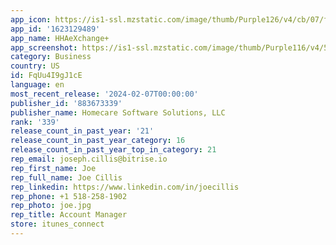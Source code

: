 ```yaml
---
app_icon: https://is1-ssl.mzstatic.com/image/thumb/Purple126/v4/cb/07/fb/cb07fb2b-7530-891e-6418-d1eb16865a90/AppIcon-0-0-1x_U007emarketing-0-10-0-85-220.png/1024x1024bb.png
app_id: '1623129489'
app_name: HHAeXchange+
app_screenshot: https://is1-ssl.mzstatic.com/image/thumb/Purple116/v4/50/76/3b/50763b66-165d-069e-b562-692b60222b35/89408816-c07e-4704-8c26-8d346461ae91_FY23_Q3_Product_Prov_UMA_Aug2023HHAX_HHAX_U002bAppBuild_iOS6.5_HHAX_U002b_1.jpg/1284x2778bb.png
category: Business
country: US
id: FqUu4I9gJ1cE
language: en
most_recent_release: '2024-02-07T00:00:00'
publisher_id: '883673339'
publisher_name: Homecare Software Solutions, LLC
rank: '339'
release_count_in_past_year: '21'
release_count_in_past_year_category: 16
release_count_in_past_year_top_in_category: 21
rep_email: joseph.cillis@bitrise.io
rep_first_name: Joe
rep_full_name: Joe Cillis
rep_linkedin: https://www.linkedin.com/in/joecillis
rep_phone: +1 518-258-1902
rep_photo: joe.jpg
rep_title: Account Manager
store: itunes_connect
---
```

